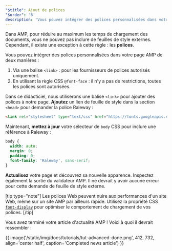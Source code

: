 ```yaml
---
"$title": Ajout de polices
"$order": '6'
description: 'Vous pouvez intégrer des polices personnalisées dans votre page AMP de deux manières : 1. Via une balise <link>: pour les fournisseurs de polices autorisés uniquement. 2. En utilisant ...'
---
```


Dans AMP, pour réduire au maximum les temps de chargement des documents, vous ne pouvez pas inclure de feuilles de style externes. Cependant, il existe une exception à cette règle : les **polices**.

Vous pouvez intégrer des polices personnalisées dans votre page AMP de deux manières :

1. Via une balise `<link>` : pour les fournisseurs de polices autorisés uniquement.
2. En utilisant la règle CSS `@font-face` : il n'y a pas de restrictions, toutes les polices sont autorisées.

Dans ce didacticiel, nous utiliserons une balise `<link>` pour ajouter des polices à notre page. **Ajoutez** un lien de feuille de style dans la section `<head>` pour demander la police Raleway :

```html
<link rel="stylesheet" type="text/css" href="https://fonts.googleapis.com/css?family=Raleway">
```

Maintenant, **mettez à jour** votre sélecteur de `body` CSS pour inclure une référence à Raleway :

```css
body {
  width: auto;
  margin: 0;
  padding: 0;
  font-family: 'Raleway', sans-serif;
}
```

**Actualisez** votre page et découvrez sa nouvelle apparence. Inspectez également la sortie du validateur AMP. Il ne devrait y avoir aucune erreur pour cette demande de feuille de style externe.

[tip type="note"] Les polices Web peuvent nuire aux performances d'un site Web, même sur un site AMP par ailleurs rapide. Utilisez la propriété CSS [`font-display`](https://developer.mozilla.org/en-US/docs/Web/CSS/@font-face/font-display) pour optimiser le comportement de chargement de vos polices. [/tip]

Vous avez terminé votre article d'actualité AMP ! Voici à quoi il devrait ressembler :

{{ image('/static/img/docs/tutorials/tut-advanced-done.png', 412, 732, align='center half', caption='Completed news article') }}
